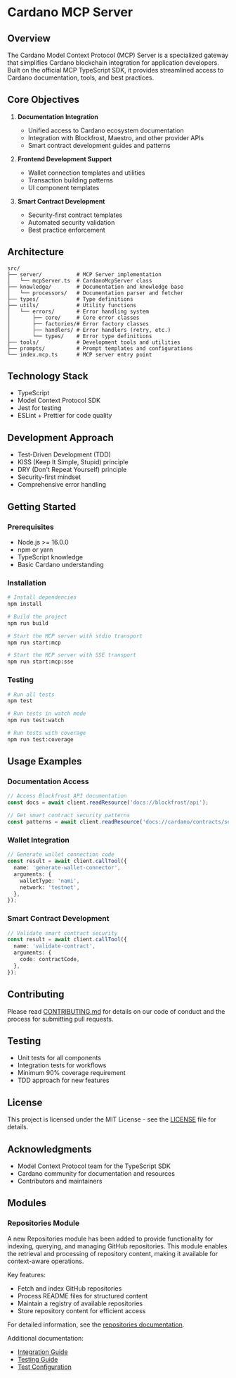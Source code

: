 # Cardano MCP Server

## Overview

The Cardano Model Context Protocol (MCP) Server is a specialized gateway that simplifies Cardano blockchain integration for application developers. Built on the official MCP TypeScript SDK, it provides streamlined access to Cardano documentation, tools, and best practices.

## Core Objectives

1. **Documentation Integration**

   - Unified access to Cardano ecosystem documentation
   - Integration with Blockfrost, Maestro, and other provider APIs
   - Smart contract development guides and patterns

2. **Frontend Development Support**

   - Wallet connection templates and utilities
   - Transaction building patterns
   - UI component templates

3. **Smart Contract Development**
   - Security-first contract templates
   - Automated security validation
   - Best practice enforcement

## Architecture

```
src/
├── server/           # MCP Server implementation
│   └── mcpServer.ts  # CardanoMcpServer class
├── knowledge/        # Documentation and knowledge base
│   └── processors/   # Documentation parser and fetcher
├── types/            # Type definitions
├── utils/            # Utility functions
│   └── errors/       # Error handling system
│       ├── core/     # Core error classes
│       ├── factories/# Error factory classes
│       ├── handlers/ # Error handlers (retry, etc.)
│       └── types/    # Error type definitions
├── tools/            # Development tools and utilities
├── prompts/          # Prompt templates and configurations
└── index.mcp.ts      # MCP server entry point
```

## Technology Stack

- TypeScript
- Model Context Protocol SDK
- Jest for testing
- ESLint + Prettier for code quality

## Development Approach

- Test-Driven Development (TDD)
- KISS (Keep It Simple, Stupid) principle
- DRY (Don't Repeat Yourself) principle
- Security-first mindset
- Comprehensive error handling

## Getting Started

### Prerequisites

- Node.js >= 16.0.0
- npm or yarn
- TypeScript knowledge
- Basic Cardano understanding

### Installation

```bash
# Install dependencies
npm install

# Build the project
npm run build

# Start the MCP server with stdio transport
npm run start:mcp

# Start the MCP server with SSE transport
npm run start:mcp:sse
```

### Testing

```bash
# Run all tests
npm test

# Run tests in watch mode
npm run test:watch

# Run tests with coverage
npm run test:coverage
```

## Usage Examples

### Documentation Access

```typescript
// Access Blockfrost API documentation
const docs = await client.readResource('docs://blockfrost/api');

// Get smart contract security patterns
const patterns = await client.readResource('docs://cardano/contracts/security');
```

### Wallet Integration

```typescript
// Generate wallet connection code
const result = await client.callTool({
  name: 'generate-wallet-connector',
  arguments: {
    walletType: 'nami',
    network: 'testnet',
  },
});
```

### Smart Contract Development

```typescript
// Validate smart contract security
const result = await client.callTool({
  name: 'validate-contract',
  arguments: {
    code: contractCode,
  },
});
```

## Contributing

Please read [CONTRIBUTING.md](CONTRIBUTING.md) for details on our code of conduct and the process for submitting pull requests.

## Testing

- Unit tests for all components
- Integration tests for workflows
- Minimum 90% coverage requirement
- TDD approach for new features

## License

This project is licensed under the MIT License - see the [LICENSE](LICENSE) file for details.

## Acknowledgments

- Model Context Protocol team for the TypeScript SDK
- Cardano community for documentation and resources
- Contributors and maintainers

## Modules

### Repositories Module

A new Repositories module has been added to provide functionality for indexing, querying, and managing GitHub repositories. This module enables the retrieval and processing of repository content, making it available for context-aware operations.

Key features:

- Fetch and index GitHub repositories
- Process README files for structured content
- Maintain a registry of available repositories
- Store repository content for efficient access

For detailed information, see the [repositories documentation](docs/repositories/README.md).

Additional documentation:

- [Integration Guide](docs/repositories/INTEGRATION.md)
- [Testing Guide](docs/repositories/TESTING.md)
- [Test Configuration](docs/repositories/TEST_CONFIGURATION.md)
